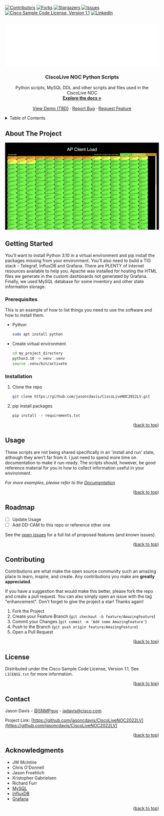 <!-- Improved compatibility of back to top link: See: https://github.com/othneildrew/Best-README-Template/pull/73 -->
<a name="readme-top"></a>
<!--
*** Thanks for checking out the Best-README-Template. If you have a suggestion
*** that would make this better, please fork the repo and create a pull request
*** or simply open an issue with the tag "enhancement".
*** Don't forget to give the project a star!
*** Thanks again! Now go create something AMAZING! :D
-->



<!-- PROJECT SHIELDS -->
<!--
*** I'm using markdown "reference style" links for readability.
*** Reference links are enclosed in brackets [ ] instead of parentheses ( ).
*** See the bottom of this document for the declaration of the reference variables
*** for contributors-url, forks-url, etc. This is an optional, concise syntax you may use.
*** https://www.markdownguide.org/basic-syntax/#reference-style-links
-->
[![Contributors][contributors-shield]][contributors-url]
[![Forks][forks-shield]][forks-url]
[![Stargazers][stars-shield]][stars-url]
[![Issues][issues-shield]][issues-url]
[![Cisco Sample Code License, Version 1.1][license-shield]][license-url]
[![LinkedIn][linkedin-shield]][linkedin-url]



<!-- PROJECT LOGO -->
<br />
<div align="center">
  <a href="https://github.com/jasoncdavis/CiscoLiveNOC2022LV">
    <img src="images/logo.png" alt="Logo">
  </a>

<h3 align="center">CiscoLive NOC Python Scripts</h3>

  <p align="center">
    Python scripts, MySQL DDL and other scripts and files used in the CiscoLive NOC
    <br />
    <a href="https://github.com/jasoncdavis/CiscoLiveNOC2022LV"><strong>Explore the docs »</strong></a>
    <br />
    <br />
    <a href="https://github.com/jasoncdavis/CiscoLiveNOC2022LV">View Demo (TBD)</a>
    ·
    <a href="https://github.com/jasoncdavis/CiscoLiveNOC2022LV/issues">Report Bug</a>
    ·
    <a href="https://github.com/jasoncdavis/CiscoLiveNOC2022LV/issues">Request Feature</a>
  </p>
</div>



<!-- TABLE OF CONTENTS -->
<details>
  <summary>Table of Contents</summary>
  <ol>
    <li>
      <a href="#about-the-project">About The Project</a>
      <ul>
        <li><a href="#built-with">Built With</a></li>
      </ul>
    </li>
    <li>
      <a href="#getting-started">Getting Started</a>
      <ul>
        <li><a href="#prerequisites">Prerequisites</a></li>
        <li><a href="#installation">Installation</a></li>
      </ul>
    </li>
    <li><a href="#usage">Usage</a></li>
    <li><a href="#roadmap">Roadmap</a></li>
    <li><a href="#contributing">Contributing</a></li>
    <li><a href="#license">License</a></li>
    <li><a href="#contact">Contact</a></li>
    <li><a href="#acknowledgments">Acknowledgments</a></li>
  </ol>
</details>



<!-- ABOUT THE PROJECT -->
## About The Project

[![Product Name Screen Shot][product-screenshot]](https://example.com)


<!-- GETTING STARTED -->
## Getting Started

You'll want to install Python 3.10 in a virtual environment and pip install the packages missing from your environment.  You'll also need to build a TIG stack - Telegraf, InfluxDB and Grafana.  There are PLENTY of internet resources available to help you.  Apache was installed for hosting the HTML files we generate in the custom dashboards not generated by Grafana.  Finally, we used MySQL database for some inventory and other state information storage.

### Prerequisites

This is an example of how to list things you need to use the software and how to install them.
* Python
  ```sh
  sudo apt install python
  ```

* Create virtual environment
  ```sh
  cd my_project_directory
  python3.10 -m venv .venv
  source .venv/bin/activate
  ```

### Installation

1. Clone the repo
   ```sh
   git clone https://github.com/jasoncdavis/CiscoLiveNOC2022LV.git
   ```
2. pip install packages
   ```sh
   pip install -r requirements.txt
   ```

<p align="right">(<a href="#readme-top">back to top</a>)</p>



<!-- USAGE EXAMPLES -->
## Usage

These scripts are not being shared specifically in an 'install and run' state, although they aren't far from it. I just need to spend more time on documentation to make it run-ready.  The scripts should, however, be good reference material for you in how to collect information useful in your environment.

_For more examples, please refer to the [Documentation](https://example.com)_

<p align="right">(<a href="#readme-top">back to top</a>)</p>



<!-- ROADMAP -->
## Roadmap

- [ ] Update Usage
- [ ] Add DD-CAM to this repo or reference other one

See the [open issues](https://github.com/jasoncdavis/CiscoLiveNOC2022LV/issues) for a full list of proposed features (and known issues).

<p align="right">(<a href="#readme-top">back to top</a>)</p>



<!-- CONTRIBUTING -->
## Contributing

Contributions are what make the open source community such an amazing place to learn, inspire, and create. Any contributions you make are **greatly appreciated**.

If you have a suggestion that would make this better, please fork the repo and create a pull request. You can also simply open an issue with the tag "enhancement".
Don't forget to give the project a star! Thanks again!

1. Fork the Project
2. Create your Feature Branch (`git checkout -b feature/AmazingFeature`)
3. Commit your Changes (`git commit -m 'Add some AmazingFeature'`)
4. Push to the Branch (`git push origin feature/AmazingFeature`)
5. Open a Pull Request

<p align="right">(<a href="#readme-top">back to top</a>)</p>



<!-- LICENSE -->
## License

Distributed under the Cisco Sample Code License, Version 1.1. See `LICENSE.txt` for more information.

<p align="right">(<a href="#readme-top">back to top</a>)</p>



<!-- CONTACT -->
## Contact

Jason Davis - [@SNMPguy](https://twitter.com/SNMPguy) - jadavis@cisco.com

Project Link: [https://github.com/jasoncdavis/CiscoLiveNOC2022LV](https://github.com/jasoncdavis/CiscoLiveNOC2022LV)

<p align="right">(<a href="#readme-top">back to top</a>)</p>



<!-- ACKNOWLEDGMENTS -->
## Acknowledgments

* JW McIntire
* Chris O'Donnell
* Jason Froehlich
* Kristopher Gabrielsen
* Richard Furr
* [MySQL](https://www.mysql.com/products/enterprise/database/)
* [InfluxDB](https://www.influxdata.com/products/influxdb-overview/)
* [Grafana](https://grafana.com/oss/grafana/)

<p align="right">(<a href="#readme-top">back to top</a>)</p>



<!-- MARKDOWN LINKS & IMAGES -->
<!-- https://www.markdownguide.org/basic-syntax/#reference-style-links -->
[contributors-shield]: https://img.shields.io/github/contributors/jasoncdavis/CiscoLiveNOC2022LV.svg?style=for-the-badge
[contributors-url]: https://github.com/jasoncdavis/CiscoLiveNOC2022LV/graphs/contributors
[forks-shield]: https://img.shields.io/github/forks/jasoncdavis/CiscoLiveNOC2022LV.svg?style=for-the-badge
[forks-url]: https://github.com/jasoncdavis/CiscoLiveNOC2022LV/network/members
[stars-shield]: https://img.shields.io/github/stars/jasoncdavis/CiscoLiveNOC2022LV.svg?style=for-the-badge
[stars-url]: https://github.com/jasoncdavis/CiscoLiveNOC2022LV/stargazers
[issues-shield]: https://img.shields.io/github/issues/jasoncdavis/CiscoLiveNOC2022LV.svg?style=for-the-badge
[issues-url]: https://github.com/jasoncdavis/CiscoLiveNOC2022LV/issues
[license-shield]: https://img.shields.io/github/license/jasoncdavis/CiscoLiveNOC2022LV.svg?style=for-the-badge
[license-url]: https://github.com/jasoncdavis/CiscoLiveNOC2022LV/blob/master/LICENSE.txt
[linkedin-shield]: https://img.shields.io/badge/-LinkedIn-black.svg?style=for-the-badge&logo=linkedin&colorB=555
[linkedin-url]: https://linkedin.com/in/jasoncdavis
[product-screenshot]: images/screenshot.png
[Next.js]: https://img.shields.io/badge/next.js-000000?style=for-the-badge&logo=nextdotjs&logoColor=white
[Next-url]: https://nextjs.org/
[React.js]: https://img.shields.io/badge/React-20232A?style=for-the-badge&logo=react&logoColor=61DAFB
[React-url]: https://reactjs.org/
[Vue.js]: https://img.shields.io/badge/Vue.js-35495E?style=for-the-badge&logo=vuedotjs&logoColor=4FC08D
[Vue-url]: https://vuejs.org/
[Angular.io]: https://img.shields.io/badge/Angular-DD0031?style=for-the-badge&logo=angular&logoColor=white
[Angular-url]: https://angular.io/
[Svelte.dev]: https://img.shields.io/badge/Svelte-4A4A55?style=for-the-badge&logo=svelte&logoColor=FF3E00
[Svelte-url]: https://svelte.dev/
[Laravel.com]: https://img.shields.io/badge/Laravel-FF2D20?style=for-the-badge&logo=laravel&logoColor=white
[Laravel-url]: https://laravel.com
[Bootstrap.com]: https://img.shields.io/badge/Bootstrap-563D7C?style=for-the-badge&logo=bootstrap&logoColor=white
[Bootstrap-url]: https://getbootstrap.com
[JQuery.com]: https://img.shields.io/badge/jQuery-0769AD?style=for-the-badge&logo=jquery&logoColor=white
[JQuery-url]: https://jquery.com 